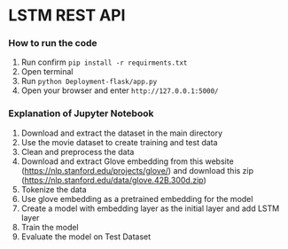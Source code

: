 # LSTM REST API

### How to run the code

1. Run confirm `pip install -r requirments.txt`
2. Open terminal
3. Run `python Deployment-flask/app.py`
4. Open your browser and enter `http://127.0.0.1:5000/`

### Explanation of Jupyter Notebook

1. Download and extract the dataset in the main directory
2. Use the movie dataset to create training and test data
3. Clean and preprocess the data
4. Download and extract Glove embedding from this website (https://nlp.stanford.edu/projects/glove/) and download this zip (https://nlp.stanford.edu/data/glove.42B.300d.zip)
5. Tokenize the data 
6. Use glove embedding as a pretrained embedding for the model
7. Create a model with embedding layer as the initial layer and 
add LSTM layer
8. Train the model
9. Evaluate the model on Test Dataset
